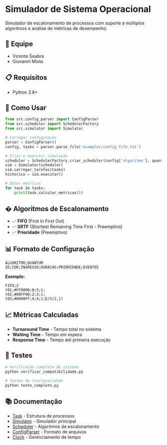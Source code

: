 ﻿# Simulador de Sistema Operacional

Simulador de escalonamento de processos com suporte a múltiplos algoritmos e análise de métricas de desempenho.

## 👥 Equipe
- Vicente Seabra
- Giovanni Mioto

## 📋 Requisitos
- Python 3.8+

## 🚀 Como Usar

```python
from src.config_parser import ConfigParser
from src.scheduler import SchedulerFactory
from src.simulator import Simulator

# Carregar configuração
parser = ConfigParser()
config, tasks = parser.parse_file('examples/config_fifo.txt')

# Criar e executar simulação
scheduler = SchedulerFactory.criar_scheduler(config['algoritmo'], quantum=config['quantum'])
sim = Simulator(scheduler)
sim.carregar_tarefas(tasks)
historico = sim.executar()

# Obter métricas
for task in tasks:
    print(task.calcular_metricas())
```



## � Algoritmos de Escalonamento

- ✅ **FIFO** (First In First Out)
- ✅ **SRTF** (Shortest Remaining Time First - Preemptivo)
- ✅ **Prioridade** (Preemptivo)

## 📊 Formato de Configuração

```
ALGORITMO;QUANTUM
ID;COR;INGRESSO;DURACAO;PRIORIDADE;EVENTOS
```

**Exemplo:**
```
FIFO;2
t01;#FF0000;0;5;1;
t02;#00FF00;2;3;1;
t03;#0000FF;4;4;1;E/S(2,1)
```

## 📈 Métricas Calculadas

- **Turnaround Time** - Tempo total no sistema
- **Waiting Time** - Tempo em espera
- **Response Time** - Tempo até primeira execução

## 🧪 Testes

```bash
# Verificação completa do sistema
python verificar_compatibilidade.py

# Testes de funcionalidade
python teste_completo.py
```

## 📚 Documentação

- [Task](docs/Task.md) - Estrutura de processos
- [Simulator](docs/Simulator.md) - Simulador principal
- [Scheduler](docs/Scheduler.md) - Algoritmos de escalonamento
- [ConfigParser](docs/config-parser.md) - Formato de arquivos
- [Clock](docs/Clock.md) - Gerenciamento de tempo

